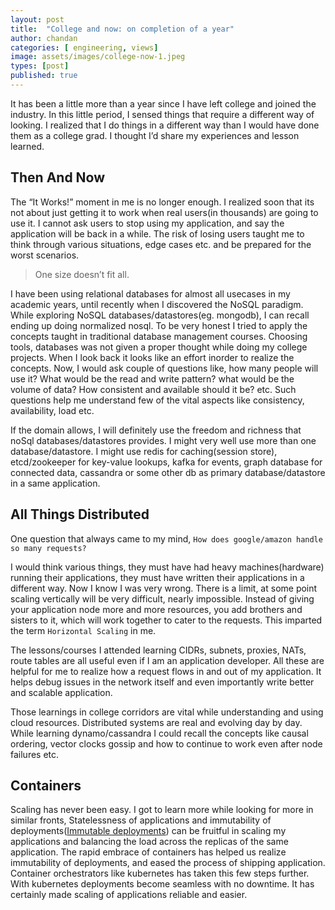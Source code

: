 ```yaml
---
layout: post
title:  "College and now: on completion of a year"
author: chandan
categories: [ engineering, views]
image: assets/images/college-now-1.jpeg
types: [post]
published: true
---
```

It has been a little more than a year since I have left college and joined the industry. In this little period, I sensed things that require a different way of looking. I realized that I do things in a different way than I would have done them as a college grad. I thought I’d share my experiences and lesson learned.


## Then And Now

The “It Works!” moment in me is no longer enough. I realized soon that its not about just getting it to work when real users(in thousands) are going to use it. I cannot ask users to stop using my application, and say the application will be back in a while. The risk of losing users taught me to think through various situations, edge cases etc. and be prepared for the worst scenarios.

> One size doesn’t fit all.

I have been using relational databases for almost all usecases in my academic years, until recently when I discovered the NoSQL paradigm. While exploring NoSQL databases/datastores(eg. mongodb), I can recall ending up doing normalized nosql. To be very honest I tried to apply the concepts taught in traditional database management courses. Choosing tools, databases was not given a proper thought while doing my college projects. When I look back it looks like an effort inorder to realize the concepts. Now, I would ask couple of questions like, how many people will use it? What would be the read and write pattern? what would be the volume of data? How consistent and available should it be? etc. Such questions help me understand few of the vital aspects like consistency, availability, load etc.

If the domain allows, I will definitely use the freedom and richness that noSql databases/datastores provides. I might very well use more than one database/datastore. I might use redis for caching(session store), etcd/zookeeper for key-value lookups, kafka for events, graph database for connected data, cassandra or some other db as primary database/datastore in a same application.

## All Things Distributed

One question that always came to my mind, `How does google/amazon handle so many requests?`

I would think various things, they must have had heavy machines(hardware) running their applications, they must have written their applications in a different way. Now I know I was very wrong. There is a limit, at some point scaling vertically will be very difficult, nearly impossible. Instead of giving your application node more and more resources, you add brothers and sisters to it, which will work together to cater to the requests. This imparted the term `Horizontal Scaling` in me.

The lessons/courses I attended learning CIDRs, subnets, proxies, NATs, route tables are all useful even if I am an application developer. All these are helpful for me to realize how a request flows in and out of my application. It helps debug issues in the network itself and even importantly write better and scalable application.

Those learnings in college corridors are vital while understanding and using cloud resources. Distributed systems are real and evolving day by day. While learning dynamo/cassandra I could recall the concepts like causal ordering, vector clocks gossip and how to continue to work even after node failures etc.

## Containers
Scaling has never been easy. I got to learn more while looking for more in similar fronts, Statelessness of applications and immutability of deployments([Immutable deployments](https://www.digitalocean.com/community/tutorials/what-is-immutable-infrastructure)) can be fruitful in scaling my applications and balancing the load across the replicas of the same application.
The rapid embrace of containers has helped us realize immutability of deployments, and eased the process of shipping application. Container orchestrators like kubernetes has taken this few steps further. With kubernetes deployments become seamless with no downtime. It has certainly made scaling of applications reliable and easier.
